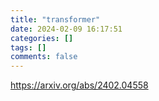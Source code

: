 ```yaml
---
title: "transformer"
date: 2024-02-09 16:17:51
categories: []
tags: []
comments: false
---
```


https://arxiv.org/abs/2402.04558
